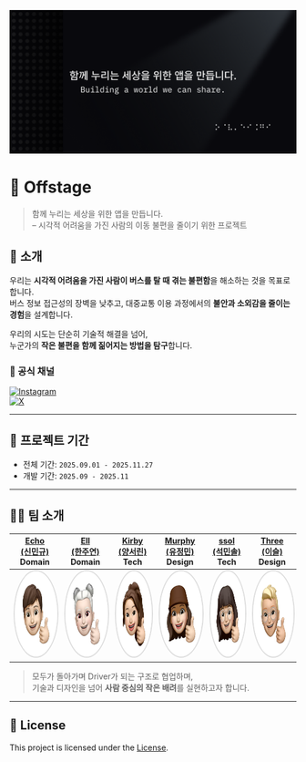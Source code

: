 ![Offstage Banner](./assets/offstage_github_card.png)

# 🎸 Offstage

> 함께 누리는 세상을 위한 앱을 만듭니다.  
> – 시각적 어려움을 가진 사람의 이동 불편을 줄이기 위한 프로젝트

<!-- [![Swift](https://img.shields.io/badge/Swift-5.9-orange.svg)]()
[![Xcode](https://img.shields.io/badge/Xcode-15.0-blue.svg)]()
[![License](https://img.shields.io/badge/license-MIT-green.svg)]() -->

## 📱 소개

우리는 **시각적 어려움을 가진 사람이 버스를 탈 때 겪는 불편함**을 해소하는 것을 목표로 합니다.  
버스 정보 접근성의 장벽을 낮추고, 대중교통 이용 과정에서의 **불안과 소외감을 줄이는 경험**을 설계합니다.

우리의 시도는 단순히 기술적 해결을 넘어,  
누군가의 **작은 불편을 함께 짊어지는 방법을 탐구**합니다.

### 📡 공식 채널  

[![Instagram](https://img.shields.io/badge/Instagram-%23E4405F.svg?style=for-the-badge&logo=Instagram&logoColor=white)](https://www.instagram.com/for.offstage/)  
[![X](https://img.shields.io/badge/X-%23000000.svg?style=for-the-badge&logo=X&logoColor=white)](https://x.com/for_offstage)


<!-- [🔗 앱스토어/웹 링크](https://example.com) -->

---

## 📆 프로젝트 기간
- 전체 기간: `2025.09.01 - 2025.11.27`
- 개발 기간: `2025.09 - 2025.11`

---

## 🧑‍💻 팀 소개

| [Echo<br>(신민규)](https://github.com/shinmingyu)<br>Domain  | [Ell<br>(한주연)](https://github.com/1ONE111)<br>Domain  | [Kirby<br>(양서린)](https://github.com/bisor0627)<br>Tech | [Murphy<br>(유정민)](https://github.com/JMO307)<br>Design  | [ssol<br>(석민솔)](https://github.com/msseock)<br>Tech  | [Three<br>(이슬)](https://github.com/iamseulee)<br>Design |
|:---:|:---:|:---:|:---:|:---:|:---:|
| <img width="150" height="150" alt="Echo 미모지" src="https://github.com/DeveloperAcademy-POSTECH/2025-C6-M01-Offstage/blob/main/assets/thumbsup-echo.png" style="border-radius:50%;border:2px solid #ddd;" />| <img width="150" height="150" alt="Ell 미모지" src="https://github.com/DeveloperAcademy-POSTECH/2025-C6-M01-Offstage/blob/main/assets/thumbsup-ell.png" style="border-radius:50%;border:2px solid #ddd;" />| <img width="150" height="150" alt="Kirby 미모지" src="https://github.com/DeveloperAcademy-POSTECH/2025-C6-M01-Offstage/blob/main/assets/thumbsup-kirby.png" style="border-radius:50%;border:2px solid #ddd;" />| <img width="150" height="150" alt="Murphy 미모지" src="https://github.com/DeveloperAcademy-POSTECH/2025-C6-M01-Offstage/blob/main/assets/thumbsup-murphy.png" style="border-radius:50%;border:2px solid #ddd;" />| <img width="150" height="150" alt="ssol 미모지" src="https://github.com/DeveloperAcademy-POSTECH/2025-C6-M01-Offstage/blob/main/assets/thumbsup-ssol.png" style="border-radius:50%;border:2px solid #ddd;" />| <img width="150" height="150" alt="Three 미모지" src="https://github.com/DeveloperAcademy-POSTECH/2025-C6-M01-Offstage/blob/main/assets/thumbsup-three.png" style="border-radius:50%;border:2px solid #ddd;" />|

> 모두가 돌아가며 Driver가 되는 구조로 협업하며,  
> 기술과 디자인을 넘어 **사람 중심의 작은 배려**를 실현하고자 합니다.

---

## 📝 License

This project is licensed under the [License](./LICENSE).